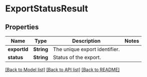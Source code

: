 # ExportStatusResult

## Properties
Name | Type | Description | Notes
------------ | ------------- | ------------- | -------------
**exportId** | **String** | The unique export identifier. | 
**status** | **String** | Status of the export. | 

[[Back to Model list]](../README.md#documentation-for-models) [[Back to API list]](../README.md#documentation-for-api-endpoints) [[Back to README]](../README.md)



